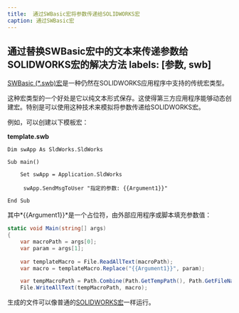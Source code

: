 ```yaml
---
title:  通过SWBasic宏将参数传递给SOLIDWORKS宏
caption: 通过SWBasic宏
---
```

 通过替换SWBasic宏中的文本来传递参数给SOLIDWORKS宏的解决方法
labels: [参数, swb]
---
[SWBasic (*.swb)宏](/docs/codestack/solidworks-api/getting-started/macros/types#swbasic-macros.swb)是一种仍然在SOLIDWORKS应用程序中支持的传统宏类型。

这种宏类型的一个好处是它以纯文本形式保存。这使得第三方应用程序能够动态创建宏。特别是可以使用这种技术来模拟将参数传递给SOLIDWORKS宏。

例如，可以创建以下模板宏：

**template.swb**

~~~vba
Dim swApp As SldWorks.SldWorks

Sub main()
        
    Set swApp = Application.SldWorks
        
     swApp.SendMsgToUser "指定的参数: {{Argument1}}"
    
End Sub
~~~


其中*{{Argument1}}*是一个占位符，由外部应用程序或脚本填充参数值：

~~~ cs jagged-bottom 
static void Main(string[] args)
{
    var macroPath = args[0];
    var param = args[1];
    
    var templateMacro = File.ReadAllText(macroPath);
    var macro = templateMacro.Replace("{{Argument1}}", param);

    var tempMacroPath = Path.Combine(Path.GetTempPath(), Path.GetFileName(macroPath));
    File.WriteAllText(tempMacroPath, macro);
~~~

生成的文件可以像普通的[SOLIDWORKS宏](/docs/codestack/solidworks-api/application/frame/run-macros-group/)一样运行。